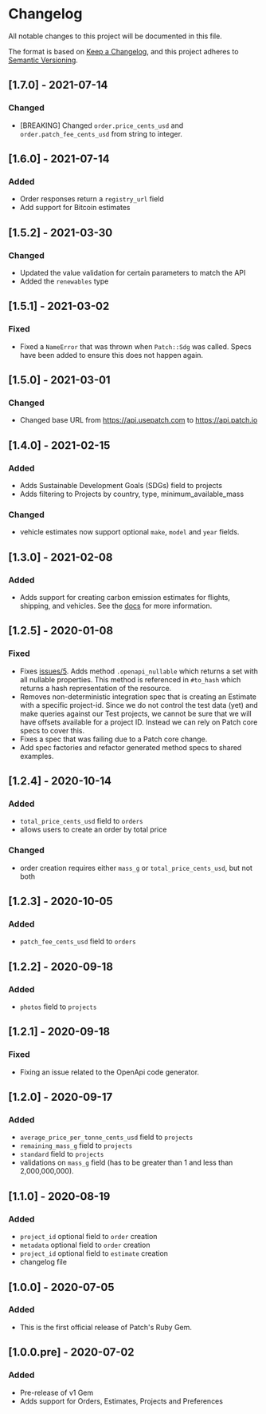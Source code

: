 # Changelog

All notable changes to this project will be documented in this file.

The format is based on [Keep a Changelog](https://keepachangelog.com/en/1.0.0/),
and this project adheres to [Semantic Versioning](https://semver.org/spec/v2.0.0.html).

## [1.7.0] - 2021-07-14

### Changed

- [BREAKING] Changed `order.price_cents_usd` and `order.patch_fee_cents_usd` from string to integer.

## [1.6.0] - 2021-07-14

### Added

- Order responses return a `registry_url` field
- Add support for Bitcoin estimates

## [1.5.2] - 2021-03-30

### Changed

- Updated the value validation for certain parameters to match the API
- Added the `renewables` type

## [1.5.1] - 2021-03-02

### Fixed

- Fixed a `NameError` that was thrown when `Patch::Sdg` was called. Specs have been added to ensure this does not happen again.

## [1.5.0] - 2021-03-01

### Changed

- Changed base URL from https://api.usepatch.com to https://api.patch.io

## [1.4.0] - 2021-02-15

### Added

- Adds Sustainable Development Goals (SDGs) field to projects
- Adds filtering to Projects by country, type, minimum_available_mass

### Changed

- vehicle estimates now support optional `make`, `model` and `year` fields.

## [1.3.0] - 2021-02-08

### Added

- Adds support for creating carbon emission estimates for flights, shipping, and vehicles. See the [docs](https://docs.patch.io/#/?id=estimates) for more information.

## [1.2.5] - 2020-01-08

### Fixed

- Fixes [issues/5](https://github.com/patch-technology/patch-ruby/issues/5). Adds method `.openapi_nullable` which returns a set with all nullable properties. This method is referenced in `#to_hash` which returns a hash representation of the resource.
- Removes non-deterministic integration spec that is creating an Estimate with a specific project-id. Since we do not control the test data (yet) and make queries against our Test projects, we cannot be sure that we will have offsets available for a project ID. Instead we can rely on Patch core specs to cover this.
- Fixes a spec that was failing due to a Patch core change.
- Add spec factories and refactor generated method specs to shared examples.

## [1.2.4] - 2020-10-14

### Added

- `total_price_cents_usd` field to `orders`
- allows users to create an order by total price

### Changed

- order creation requires either `mass_g` or `total_price_cents_usd`, but not both

## [1.2.3] - 2020-10-05

### Added

- `patch_fee_cents_usd` field to `orders`

## [1.2.2] - 2020-09-18

### Added

- `photos` field to `projects`

## [1.2.1] - 2020-09-18

### Fixed

- Fixing an issue related to the OpenApi code generator.

## [1.2.0] - 2020-09-17

### Added

- `average_price_per_tonne_cents_usd` field to `projects`
- `remaining_mass_g` field to `projects`
- `standard` field to `projects`
- validations on `mass_g` field (has to be greater than 1 and less than 2,000,000,000).

## [1.1.0] - 2020-08-19

### Added

- `project_id` optional field to `order` creation
- `metadata` optional field to `order` creation
- `project_id` optional field to `estimate` creation
- changelog file

## [1.0.0] - 2020-07-05

### Added

- This is the first official release of Patch's Ruby Gem.

## [1.0.0.pre] - 2020-07-02

### Added

- Pre-release of v1 Gem
- Adds support for Orders, Estimates, Projects and Preferences
